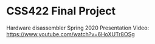 # CSS422 Final Project
Hardware disassembler
Spring 2020
Presentation Video: https://www.youtube.com/watch?v=6HoXUTr8OSg
